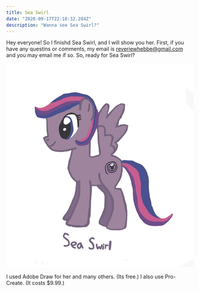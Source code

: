 ```yaml
---
title: Sea Swirl
date: "2020-09-17T22:18:32.284Z"
description: "Wanna see Sea Swirl?"
---
```


Hey everyone! So I finishd Sea Swirl, and I will show you her. First, if you have any questins or comments, my email is reveriewhebbe@gmail.com and you may 
email me if so. So, ready for Sea Swirl? 


![Purple Cartoon MLP Pony with pink,dark purple, and dark blue tail with wings](sea-swirl-drawing.jpeg)

I used Adobe Draw for her and many others. (Its free.) I also use Pro-Create. (It costs $9.99.) 
